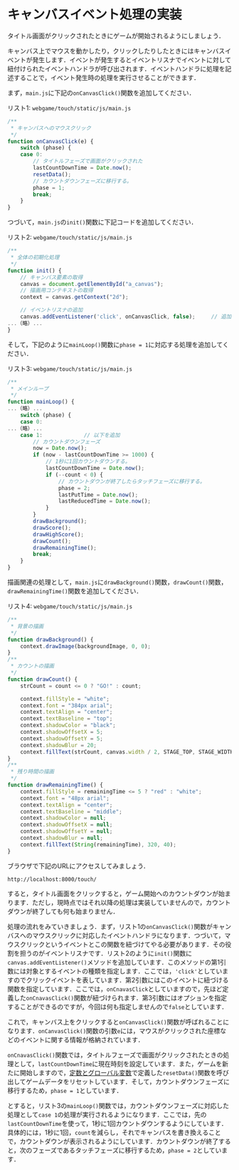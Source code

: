 # キャンバスイベント処理の実装

タイトル画面がクリックされたときにゲームが開始されるようにしましょう．

キャンバス上でマウスを動かしたり，クリックしたりしたときにはキャンバスイベントが発生します．イベントが発生するとイベントリスナでイベントに対して紐付けられたイベントハンドラが呼び出されます．イベントハンドラに処理を記述することで，イベント発生時の処理を実行させることができます．

まず，`main.js`に下記の`onCanvasClick()`関数を追加してください．

リスト1: `webgame/touch/static/js/main.js`
```js
/**
 * キャンバスへのマウスクリック
 */
function onCanvasClick(e) {
    switch (phase) {
    case 0:
	    // タイトルフェーズで画面がクリックされた
        lastCountDownTime = Date.now();
	    resetData();
	    // カウントダウンフェーズに移行する。
	    phase = 1;
	    break;
    }
}
```

つづいて，`main.js`の`init()`関数に下記コードを追加してください．

リスト2: `webgame/touch/static/js/main.js`
```js
/**
 * 全体の初期化処理
 */
function init() {
    // キャンバス要素の取得
    canvas = document.getElementById("a_canvas");
    // 描画用コンテキストの取得
    context = canvas.getContext("2d");

    // イベントリスナの追加
    canvas.addEventListener('click', onCanvasClick, false);     // 追加
...（略）...
}
```

そして，下記のように`mainLoop()`関数に`phase = 1`に対応する処理を追加してください．

リスト3: `webgame/touch/static/js/main.js`
```js
/**
 * メインループ
 */
function mainLoop() {
...（略）...
    switch (phase) {
    case 0:
...（略）...
    case 1:             // 以下を追加
        // カウントダウンフェーズ
        now = Date.now();
        if (now - lastCountDownTime >= 1000) {
            // 1秒に1回カウントダウンする。
            lastCountDownTime = Date.now();
            if (--count < 0) {
                // カウントダウンが終了したらタッチフェーズに移行する。
                phase = 2;
                lastPutTime = Date.now();
                lastReducedTime = Date.now();
            }
        }
        drawBackground();
        drawScore();
        drawHighScore();
        drawCount();
        drawRemainingTime();
        break;
    }
}
```

描画関連の処理として，`main.js`に`drawBackground()`関数，`drawCount()`関数，`drawRemainingTime()`関数を追加してください．

リスト4: `webgame/touch/static/js/main.js`
```js
/**
 * 背景の描画
 */
function drawBackground() {
    context.drawImage(backgroundImage, 0, 0);
}
/**
 * カウントの描画
 */
function drawCount() {
    strCount = count <= 0 ? "GO!" : count;

    context.fillStyle = "white";
    context.font = "384px arial";
    context.textAlign = "center";
    context.textBaseline = "top";
    context.shadowColor = "black";
    context.shadowOffsetX = 5;
    context.shadowOffsetY = 5;
    context.shadowBlur = 20;
    context.fillText(strCount, canvas.width / 2, STAGE_TOP, STAGE_WIDTH);
}
/**
 * 残り時間の描画
 */
function drawRemainingTime() {
    context.fillStyle = remainingTime <= 5 ? "red" : "white";
    context.font = "48px arial";
    context.textAlign = "center";
    context.textBaseline = "middle";
    context.shadowColor = null;
    context.shadowOffsetX = null;
    context.shadowOffsetY = null;
    context.shadowBlur = null;
    context.fillText(String(remainingTime), 320, 40);
}
```

ブラウザで下記のURLにアクセスしてみましょう．

`http://localhost:8000/touch/`

すると，タイトル画面をクリックすると，ゲーム開始へのカウントダウンが始まります．ただし，現時点ではそれ以降の処理は実装していませんので，カウントダウンが終了しても何も始まりません．

処理の流れをみていきましょう．まず，リスト1の`onCanvasClick()`関数がキャンバスへのマウスクリックに対応したイベントハンドラになります．つづいて，マウスクリックというイベントとこの関数を紐づけてやる必要があります．その役割を担うのがイベントリスナです．リスト2のように`init()`関数に`canvas.addEventListener()`メソッドを追加しています．このメソッドの第1引数には対象とするイベントの種類を指定します．ここでは，`'click'`としていますのでクリックイベントを表しています．第2引数にはこのイベントに紐づける関数を指定しています．ここでは，`onCnavasClick`としていますので，先ほど定義した`onCnavasClick()`関数が紐づけられます．第3引数にはオプションを指定することができるのですが，今回は何も指定しませんので`false`としています．

これで，キャンバス上をクリックすると`onCanvasClick()`関数が呼ばれることになります．`onCanvasClick()`関数の引数`e`には，マウスがクリックされた座標などのイベントに関する情報が格納されています．

`onCnavasClick()`関数では，タイトルフェーズで画面がクリックされたときの処理として，`lastCountDownTime`に現在時刻を設定しています．また，ゲームを新たに開始しますので，<a href="../webgame12">定数とグローバル変数</a>で定義した`resetData()`関数を呼び出してゲームデータをリセットしています．そして，カウントダウンフェーズに移行するため，`phase = 1`としています．

とすると，リスト3の`mainLoop()`関数では，カウントダウンフェーズに対応した処理として`case 1`の処理が実行されるようになります．ここでは，先の`lastCountDownTime`を使って，1秒に1回カウントダウンするようにしています．具体的には，1秒に1回，`count`を減らし，それでキャンバスを書き換えることで，カウントダウンが表示されるようにしています．カウントダウンが終了すると，次のフェーズであるタッチフェーズに移行するため，`phase = 2`としています．
